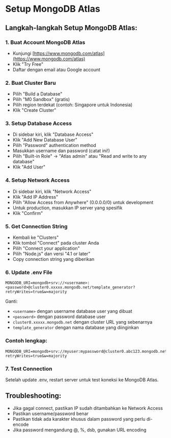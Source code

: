 # Setup MongoDB Atlas

## Langkah-langkah Setup MongoDB Atlas:

### 1. Buat Account MongoDB Atlas
- Kunjungi [https://www.mongodb.com/atlas](https://www.mongodb.com/atlas)
- Klik "Try Free"
- Daftar dengan email atau Google account

### 2. Buat Cluster Baru
- Pilih "Build a Database"
- Pilih "M0 Sandbox" (gratis)
- Pilih region terdekat (contoh: Singapore untuk Indonesia)
- Klik "Create Cluster"

### 3. Setup Database Access
- Di sidebar kiri, klik "Database Access"
- Klik "Add New Database User"
- Pilih "Password" authentication method
- Masukkan username dan password (catat ini!)
- Pilih "Built-in Role" → "Atlas admin" atau "Read and write to any database"
- Klik "Add User"

### 4. Setup Network Access
- Di sidebar kiri, klik "Network Access"
- Klik "Add IP Address"
- Pilih "Allow Access from Anywhere" (0.0.0.0/0) untuk development
- Untuk production, masukkan IP server yang spesifik
- Klik "Confirm"

### 5. Get Connection String
- Kembali ke "Clusters"
- Klik tombol "Connect" pada cluster Anda
- Pilih "Connect your application"
- Pilih "Node.js" dan versi "4.1 or later"
- Copy connection string yang diberikan

### 6. Update .env File
```
MONGODB_URI=mongodb+srv://<username>:<password>@cluster0.xxxxx.mongodb.net/template_generator?retryWrites=true&w=majority
```

Ganti:
- `<username>` dengan username database user yang dibuat
- `<password>` dengan password database user
- `cluster0.xxxxx.mongodb.net` dengan cluster URL yang sebenarnya
- `template_generator` dengan nama database yang diinginkan

### Contoh lengkap:
```
MONGODB_URI=mongodb+srv://myuser:mypassword@cluster0.abc123.mongodb.net/template_generator?retryWrites=true&w=majority
```

### 7. Test Connection
Setelah update .env, restart server untuk test koneksi ke MongoDB Atlas.

## Troubleshooting:
- Jika gagal connect, pastikan IP sudah ditambahkan ke Network Access
- Pastikan username/password benar
- Pastikan tidak ada karakter khusus dalam password yang perlu di-encode
- Jika password mengandung @, %, dsb, gunakan URL encoding
